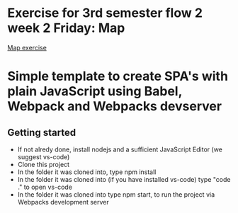 # Exercise for 3rd semester flow 2 week 2 Friday: Map

[Map exercise](https://docs.google.com/document/d/1KXXWvaES044LTDAUXCiBQPfo62zxOBiBuLVBAs8J1Ko/edit?usp=sharing)

# Simple template to create SPA's with plain JavaScript using Babel, Webpack and Webpacks devserver

## Getting started

- If not alredy done, install nodejs and a sufficient JavaScript Editor (we suggest vs-code)
- Clone this project
- In the folder it was cloned into, type npm install
- In the folder it was cloned into (if you have installed vs-code) type "code ." to open vs-code
- In the folder it was cloned into type npm start, to run the project via Webpacks development server
